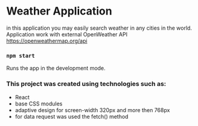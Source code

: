 # Weather Application

in this application you may easily search weather in any cities in the world.
Application work with external OpenWeather API https://openweathermap.org/api

### `npm start`

Runs the app in the development mode.

### This project was created using technologies such as:

- React
- base CSS modules
- adaptive design for screen-width 320px and more then 768px
- for data request was used the fetch() method

